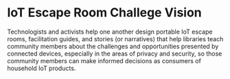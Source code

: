 # IoT Escape Room Challege Vision

Technologists and activists help one another design portable IoT escape rooms, facilitation guides, and stories (or narratives) that help libraries teach community members about the challenges and opportunities presented by connected devices, especially in the areas of privacy and security, so those community members can make informed decisions as consumers of household IoT products.